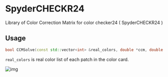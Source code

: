 # SpyderCHECKR24
Library of Color Correction Matrix for color checker24 ( SpyderCHECKR24 )

## Usage
``` c++
bool CCMSolve(const std::vector<int> &real_colors, double *ccm, double gamma = 2.2)
```

```real_colors``` is real color list of each patch in the color card.

![img](./img/color-order.png)

